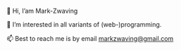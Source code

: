 👋 Hi, I’am Mark-Zwaving

👀 I’m interested in all variants of (web-)programming. 

📫 Best to reach me is by email markzwaving@gmail.com

<!---
Mark-Zwaving/Mark-Zwaving is a ✨ special ✨ repository because its `README.md` (this file) appears on your GitHub profile.
You can click the Preview link to take a look at your changes.

- 🌱 I’m currently learning ...
- 💞️ I’m looking to collaborate on ..


oke TODO
--->
